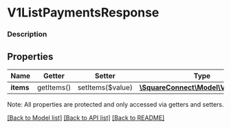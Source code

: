 # V1ListPaymentsResponse

### Description



## Properties
Name | Getter | Setter | Type | Description | Notes
------------ | ------------- | ------------- | ------------- | ------------- | -------------
**items** | getItems() | setItems($value) | [**\SquareConnect\Model\V1Payment[]**](V1Payment.md) |  | [optional] 

Note: All properties are protected and only accessed via getters and setters.

[[Back to Model list]](../../README.md#documentation-for-models) [[Back to API list]](../../README.md#documentation-for-api-endpoints) [[Back to README]](../../README.md)

